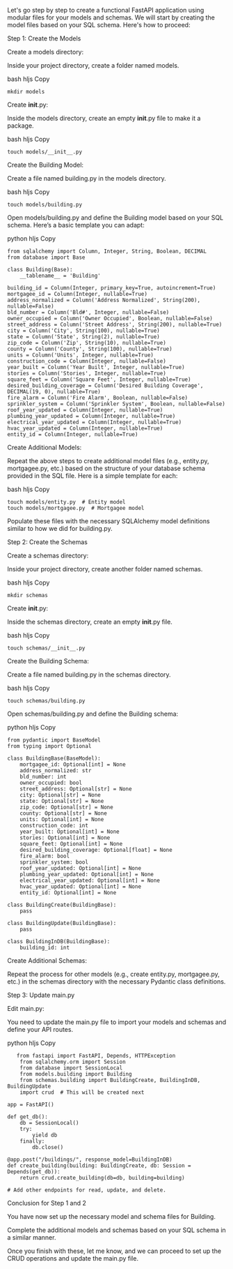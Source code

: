 ﻿Let's go step by step to create a functional FastAPI application using modular files for your models and schemas. We will start by creating the model files based on your SQL schema. Here's how to proceed:


Step 1: Create the Models


Create a models directory:



Inside your project directory, create a folder named models.


bash hljs
Copy
    
    mkdir models


Create __init__.py:



Inside the models directory, create an empty __init__.py file to make it a package.


bash hljs
Copy
    
    touch models/__init__.py


Create the Building Model:



Create a file named building.py in the models directory.


bash hljs
Copy
    
    touch models/building.py


Open models/building.py and define the Building model based on your SQL schema. Here’s a basic template you can adapt:


python hljs
Copy
    
    from sqlalchemy import Column, Integer, String, Boolean, DECIMAL
    from database import Base

    class Building(Base):
        __tablename__ = 'Building'
    
    building_id = Column(Integer, primary_key=True, autoincrement=True)
    mortgagee_id = Column(Integer, nullable=True)
    address_normalized = Column('Address Normalized', String(200), nullable=False)
    bld_number = Column('Bld#', Integer, nullable=False)
    owner_occupied = Column('Owner Occupied', Boolean, nullable=False)
    street_address = Column('Street Address', String(200), nullable=True)
    city = Column('City', String(100), nullable=True)
    state = Column('State', String(2), nullable=True)
    zip_code = Column('Zip', String(10), nullable=True)
    county = Column('County', String(100), nullable=True)
    units = Column('Units', Integer, nullable=True)
    construction_code = Column(Integer, nullable=False)
    year_built = Column('Year Built', Integer, nullable=True)
    stories = Column('Stories', Integer, nullable=True)
    square_feet = Column('Square Feet', Integer, nullable=True)
    desired_building_coverage = Column('Desired Building Coverage', DECIMAL(19, 0), nullable=True)
    fire_alarm = Column('Fire Alarm', Boolean, nullable=False)
    sprinkler_system = Column('Sprinkler System', Boolean, nullable=False)
    roof_year_updated = Column(Integer, nullable=True)
    plumbing_year_updated = Column(Integer, nullable=True)
    electrical_year_updated = Column(Integer, nullable=True)
    hvac_year_updated = Column(Integer, nullable=True)
    entity_id = Column(Integer, nullable=True)


Create Additional Models:



Repeat the above steps to create additional model files (e.g., entity.py, mortgagee.py, etc.) based on the structure of your database schema provided in the SQL file. Here is a simple template for each:


bash hljs
Copy
    
    touch models/entity.py  # Entity model
    touch models/mortgagee.py  # Mortgagee model


Populate these files with the necessary SQLAlchemy model definitions similar to how we did for building.py.




Step 2: Create the Schemas


Create a schemas directory:



Inside your project directory, create another folder named schemas.


bash hljs
Copy
    
    mkdir schemas


Create __init__.py:



Inside the schemas directory, create an empty __init__.py file.


bash hljs
Copy
    
    touch schemas/__init__.py


Create the Building Schema:



Create a file named building.py in the schemas directory.


bash hljs
Copy
    
    touch schemas/building.py


Open schemas/building.py and define the Building schema:


python hljs
Copy
    
    from pydantic import BaseModel
    from typing import Optional

    class BuildingBase(BaseModel):
        mortgagee_id: Optional[int] = None
        address_normalized: str
        bld_number: int
        owner_occupied: bool
        street_address: Optional[str] = None
        city: Optional[str] = None
        state: Optional[str] = None
        zip_code: Optional[str] = None
        county: Optional[str] = None
        units: Optional[int] = None
        construction_code: int
        year_built: Optional[int] = None
        stories: Optional[int] = None
        square_feet: Optional[int] = None
        desired_building_coverage: Optional[float] = None
        fire_alarm: bool
        sprinkler_system: bool
        roof_year_updated: Optional[int] = None
        plumbing_year_updated: Optional[int] = None
        electrical_year_updated: Optional[int] = None
        hvac_year_updated: Optional[int] = None
        entity_id: Optional[int] = None

    class BuildingCreate(BuildingBase):
        pass

    class BuildingUpdate(BuildingBase):
        pass

    class BuildingInDB(BuildingBase):
        building_id: int


Create Additional Schemas:



Repeat the process for other models (e.g., create entity.py, mortgagee.py, etc.) in the schemas directory with the necessary Pydantic class definitions.




Step 3: Update main.py


Edit main.py:



You need to update the main.py file to import your models and schemas and define your API routes.


python hljs
Copy
   
       from fastapi import FastAPI, Depends, HTTPException
        from sqlalchemy.orm import Session
        from database import SessionLocal
        from models.building import Building
        from schemas.building import BuildingCreate, BuildingInDB, BuildingUpdate
        import crud  # This will be created next

    app = FastAPI()

    def get_db():
        db = SessionLocal()
        try:
            yield db
        finally:
            db.close()

    @app.post("/buildings/", response_model=BuildingInDB)
    def create_building(building: BuildingCreate, db: Session = Depends(get_db)):
        return crud.create_building(db=db, building=building)

    # Add other endpoints for read, update, and delete.



Conclusion for Step 1 and 2


You have now set up the necessary model and schema files for Building. 

Complete the additional models and schemas based on your SQL schema in a similar manner.

Once you finish with these, let me know, and we can proceed to set up the CRUD operations and update the main.py file.

